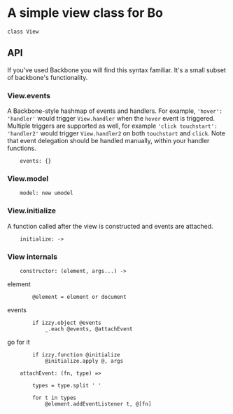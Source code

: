 # A simple view class for Bo

	class View

## API

If you've used Backbone you will find this syntax familiar. It's a small subset of backbone's functionality.

### View.events

A Backbone-style hashmap of events and handlers. For example, `'hover': 'handler'` would trigger `View.handler` when the `hover` event is triggered. Multiple triggers are supported as well, for example `'click touchstart': 'handler2'` would trigger `View.handler2` on both `touchstart` and `click`. Note that event delegation should be handled manually, within your handler functions.

		events: {}

### View.model

		model: new umodel

### View.initialize

A function called after the view is constructed and events are attached.

		initialize: ->

### View internals

		constructor: (element, args...) ->

element

			@element = element or document

events

			if izzy.object @events
				_.each @events, @attachEvent

go for it

			if izzy.function @initialize
				@initialize.apply @, args

		attachEvent: (fn, type) =>

			types = type.split ' '

			for t in types
				@element.addEventListener t, @[fn]
